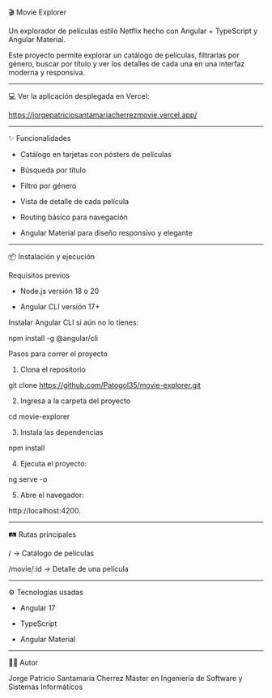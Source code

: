 🎬 Movie Explorer

Un explorador de películas estilo Netflix hecho con Angular + TypeScript y Angular Material.

Este proyecto permite explorar un catálogo de películas, filtrarlas por género, buscar por título y ver los detalles de cada una en una interfaz moderna y responsiva.


---

💻 Ver la aplicación desplegada en Vercel:

https://jorgepatriciosantamariacherrezmovie.vercel.app/

---

✨ Funcionalidades

- Catálogo en tarjetas con pósters de películas

- Búsqueda por título

- Filtro por género

- Vista de detalle de cada película

- Routing básico para navegación

- Angular Material para diseño responsivo y elegante

---

📦 Instalación y ejecución

Requisitos previos

- Node.js versión 18 o 20

- Angular CLI versión 17+


Instalar Angular CLI si aún no lo tienes:

npm install -g @angular/cli


Pasos para correr el proyecto

1. Clona el repositorio

git clone https://github.com/Patogol35/movie-explorer.git


2. Ingresa a la carpeta del proyecto

cd movie-explorer


3. Instala las dependencias

npm install


4. Ejecuta el proyecto:

ng serve -o

5. Abre el navegador:

http://localhost:4200.

---

🛤️ Rutas principales

/ → Catálogo de películas

/movie/:id → Detalle de una película

---

⚙️ Tecnologías usadas

- Angular 17

- TypeScript

- Angular Material


---

👨‍💻 Autor

Jorge Patricio Santamaría Cherrez
Máster en Ingeniería de Software y Sistemas Informáticos

